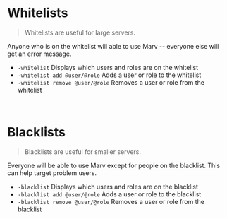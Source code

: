 # Whitelists

>Whitelists are useful for large servers.

Anyone who is on the whitelist will able to use Marv -- everyone else will get an error message.

- `-whitelist` Displays which users and roles are on the whitelist
- `-whitelist add @user/@role` Adds a user or role to the whitelist
- `-whitelist remove @user/@role` Removes a user or role from the whitelist

<br>

# Blacklists

>Blacklists are useful for smaller servers.

Everyone will be able to use Marv except for people on the blacklist. This can help target problem users.

- `-blacklist` Displays which users and roles are on the blacklist
- `-blacklist add @user/@role` Adds a user or role to the blacklist
- `-blacklist remove @user/@role` Removes a user or role from the blacklist
